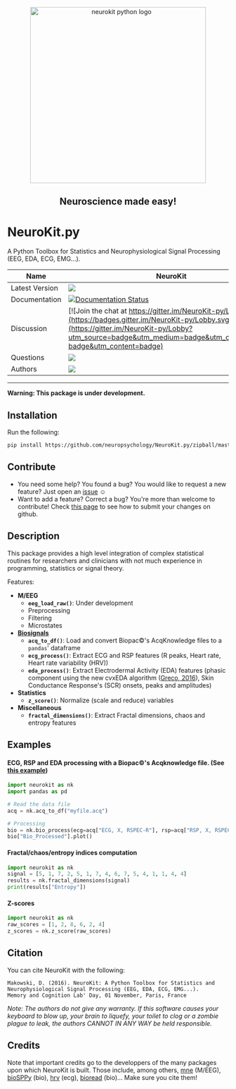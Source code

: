 <p align="center"><img src="https://github.com/neuropsychology/NeuroKit.py/blob/master/docs/img/neurokit.png" width="400" align="center" alt="neurokit python logo"></p>

<h2 align="center">Neuroscience made easy!</h2>


# NeuroKit.py 
A Python Toolbox for Statistics and Neurophysiological Signal Processing (EEG, EDA, ECG, EMG...).





|Name|NeuroKit|
|----------------|---|
|Latest Version|[![](https://img.shields.io/badge/version-0.0.7-brightgreen.svg)](https://pypi.python.org/pypi/neurokit)|
|Documentation|[![Documentation Status](https://readthedocs.org/projects/neurokit/badge/?version=latest)](http://neurokit.readthedocs.io/en/latest/?badge=latest)|
|Discussion|[![Join the chat at https://gitter.im/NeuroKit-py/Lobby](https://badges.gitter.im/NeuroKit-py/Lobby.svg)](https://gitter.im/NeuroKit-py/Lobby?utm_source=badge&utm_medium=badge&utm_campaign=pr-badge&utm_content=badge)|
|Questions|[![](https://img.shields.io/badge/issue-create-purple.svg?colorB=FF9800)](https://github.com/neuropsychology/NeuroKit.py/issues)|
|Authors|[![](https://img.shields.io/badge/CV-D._Makowski-purple.svg?colorB=9C27B0)](https://cdn.rawgit.com/neuropsychology/Organization/master/CVs/DominiqueMakowski.pdf)|

---

**Warning: This package is under development.**

## Installation

Run the following:

```bash
pip install https://github.com/neuropsychology/NeuroKit.py/zipball/master
```

## Contribute
- You need some help? You found a bug? You would like to request a new feature? 
  Just open an [issue](https://github.com/neuropsychology/NeuroKit.py/issues) :relaxed:
- Want to add a feature? Correct a bug? You're more than welcome to contribute!
  Check [this page](http://ecole-de-neuropsychologie.readthedocs.io/en/latest/Contributing/Contribute/) to see how to submit your changes on github.

## Description

This package provides a high level integration of complex statistical routines for researchers and clinicians with not much experience in programming, statistics or signal theory.

Features:

- **M/EEG**
  - **`eeg_load_raw()`**: Under development
  - Preprocessing
  - Filtering
  - Microstates
- **[Biosignals](http://neurokit.readthedocs.io/en/latest/tutorials/Bio.html)**
  - **`acq_to_df()`**: Load and convert Biopac:copyright:'s AcqKnowledge files to a `pandas`' dataframe
  - **`ecg_process()`**: Extract ECG and RSP features (R peaks, Heart rate, Heart rate variability (HRV))
  - **`eda_process()`**: Extract Electrodermal Activity (EDA) features (phasic component using the new cvxEDA algorithm ([Greco, 2016](https://www.ncbi.nlm.nih.gov/pubmed/26336110)), Skin Conductance Response's (SCR) onsets, peaks and amplitudes)
- **Statistics**
  - **`z_score()`**: Normalize (scale and reduce) variables
- **Miscellaneous**
  - **`fractal_dimensions()`**: Extract Fractal dimensions, chaos and entropy features






## Examples


#### ECG, RSP and EDA processing with a Biopac:copyright:'s Acqknowledge file. (See [this example](http://neurokit.readthedocs.io/en/latest/tutorials/Bio.html))
```python
import neurokit as nk
import pandas as pd

# Read the data file
acq = nk.acq_to_df("myfile.acq")

# Processing
bio = nk.bio_process(ecg=acq["ECG, X, RSPEC-R"], rsp=acq["RSP, X, RSPEC-R"], eda=acq["EDA, X, PPGED-R"])
bio["Bio_Processed"].plot()
```


#### Fractal/chaos/entropy indices computation
```python
import neurokit as nk
signal = [5, 1, 7, 2, 5, 1, 7, 4, 6, 7, 5, 4, 1, 1, 4, 4]
results = nk.fractal_dimensions(signal)
print(results["Entropy"])
```

#### Z-scores
```python
import neurokit as nk
raw_scores = [1, 2, 8, 6, 2, 4]
z_scores = nk.z_score(raw_scores)
```


## Citation
You can cite NeuroKit with the following:
```
Makowski, D. (2016). NeuroKit: A Python Toolbox for Statistics and Neurophysiological Signal Processing (EEG, EDA, ECG, EMG...).
Memory and Cognition Lab' Day, 01 November, Paris, France
```
*Note: The authors do not give any warranty. If this software causes your keyboard to blow up, your brain to liquefy, your toilet to clog or a zombie plague to leak, the authors CANNOT IN ANY WAY be held responsible.*

## Credits
Note that important credits go to the developpers of the many packages upon which NeuroKit is built. Those include, among others, [mne](http://mne-tools.github.io/stable/index.html) (M/EEG), [bioSPPy](https://github.com/PIA-Group/BioSPPy) (bio), [hrv](https://github.com/rhenanbartels/hrv) (ecg), [bioread](https://github.com/njvack/bioread) (bio)... Make sure you cite them!
